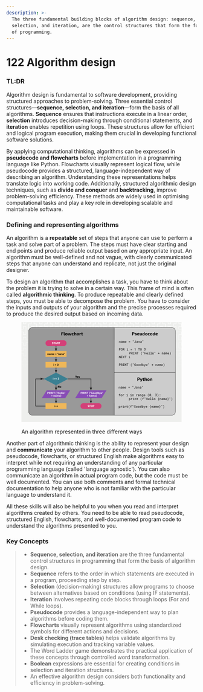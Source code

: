 ```yaml
---
description: >-
  The three fundamental building blocks of algorithm design: sequence,
  selection, and iteration, are the control structures that form the foundation
  of programming.
---
```


# 122 Algorithm design

### TL:DR

Algorithm design is fundamental to software development, providing structured approaches to problem-solving. Three essential control structures—**sequence, selection, and iteration**—form the basis of all algorithms. **Sequence** ensures that instructions execute in a linear order, **selection** introduces decision-making through conditional statements, and **iteration** enables repetition using loops. These structures allow for efficient and logical program execution, making them crucial in developing functional software solutions.

By applying computational thinking, algorithms can be expressed in **pseudocode and flowcharts** before implementation in a programming language like Python. Flowcharts visually represent logical flow, while pseudocode provides a structured, language-independent way of describing an algorithm. Understanding these representations helps translate logic into working code. Additionally, structured algorithmic design techniques, such as **divide and conquer** and **backtracking**, improve problem-solving efficiency. These methods are widely used in optimising computational tasks and play a key role in developing scalable and maintainable software.

### Defining and representing algorithms

An algorithm is a **repeatable** set of steps that anyone can use to perform a task and solve part of a problem. The steps must have clear starting and end points and produce reliable output based on any appropriate input. An algorithm must be well-defined and not vague, with clearly communicated steps that anyone can understand and replicate, not just the original designer.

To design an algorithm that accomplishes a task, you have to think about the problem it is trying to solve in a certain way. This frame of mind is often called **algorithmic thinking**. To produce repeatable and clearly defined steps, you must be able to decompose the problem. You have to consider the inputs and outputs of your algorithm and the precise processes required to produce the desired output based on incoming data.

<figure><img src="../../.gitbook/assets/image (6).png" alt=""><figcaption><p>An algorithm represented in three different ways</p></figcaption></figure>

Another part of algorithmic thinking is the ability to represent your design and **communicate** your algorithm to other people. Design tools such as pseudocode, flowcharts, or structured English make algorithms easy to interpret while not requiring an understanding of any particular programming language (called 'language agnostic'). You can also communicate an algorithm in actual program code, but the code must be well documented. You can use both comments and formal technical documentation to help anyone who is not familiar with the particular language to understand it.

All these skills will also be helpful to you when you read and interpret algorithms created by others. You need to be able to read pseudocode, structured English, flowcharts, and well-documented program code to understand the algorithms presented to you.

### Key Concepts

> * **Sequence, selection, and iteration** are the three fundamental control structures in programming that form the basis of algorithm design.
> * **Sequence** refers to the order in which statements are executed in a program, proceeding step by step.
> * **Selection** (decision-making) structures allow programs to choose between alternatives based on conditions (using IF statements).
> * **Iteration** involves repeating code blocks through loops (For and While loops).
> * **Pseudocode** provides a language-independent way to plan algorithms before coding them.
> * **Flowcharts** visually represent algorithms using standardized symbols for different actions and decisions.
> * **Desk checking (trace tables)** helps validate algorithms by simulating execution and tracking variable values.
> * The Word Ladder game demonstrates the practical application of these concepts through controlled word transformation.
> * **Boolean** expressions are essential for creating conditions in selection and iteration structures.
> * An effective algorithm design considers both functionality and efficiency in problem-solving.

